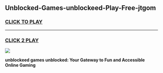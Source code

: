
## Unblocked-Games-unblockeed-Play-Free-jtgom
<h3>
<a href="https://premium76.site?title=unblockeed&ref=12A">CLICK TO PLAY</a></h3>
<hr>

<h3>
<a href="https://premium76.site?title=unblockeed&ref=12A">CLICK 2 PLAY</a>
  
</h3>

<a href="https://premium76.site?title=unblockeed&ref=12A"><img src="https://clearcache.store/games.png"></a>


**unblockeed games unblocked: Your Gateway to Fun and Accessible Online Gaming**
